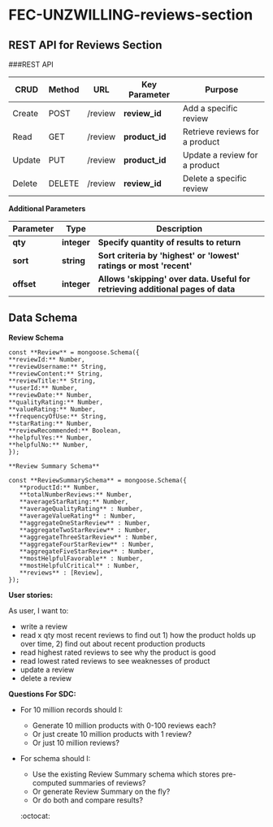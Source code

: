 # FEC-UNZWILLING-reviews-section

## REST API for Reviews Section

###REST API

| **CRUD** | **Method** | **URL** | **Key Parameter** | **Purpose** |
| --- | --- | --- | --- | --- |
| Create | POST | /review | **review\_id** | Add a specific review |
| Read | GET | /review | **product\_id** | Retrieve reviews for a product |
| Update | PUT | /review | **product\_id** | Update a review for a product |
| Delete | DELETE | /review | **review\_id** | Delete a specific review |

**Additional Parameters**

| **Parameter** | **Type** | **Description** |
| --- | --- | --- |
| **qty** | **integer** | **Specify quantity of results to return** |
| **sort** | **string** | **Sort criteria by &#39;highest&#39; or &#39;lowest&#39;  ratings or most &#39;recent&#39;** |
| **offset** | **integer** | **Allows &#39;skipping&#39; over data. Useful for retrieving additional pages of data** |

## Data Schema

**Review Schema**

```
const **Review** = mongoose.Schema({
**reviewId:** Number,
**reviewUsername:** String,
**reviewContent:** String,
**reviewTitle:** String,
**userId:** Number,
**reviewDate:** Number,
**qualityRating:** Number,
**valueRating:** Number,
**frequencyOfUse:** String,
**starRating:** Number,
**reviewRecommended:** Boolean,
**helpfulYes:** Number,
**helpfulNo:** Number,
});

**Review Summary Schema**

const **ReviewSummarySchema** = mongoose.Schema({
   **productId:** Number,
   **totalNumberReviews:** Number,
   **averageStarRating:** Number,
   **averageQualityRating** : Number,
   **averageValueRating** : Number,
   **aggregateOneStarReview** : Number,
   **aggregateTwoStarReview** : Number,
   **aggregateThreeStarReview** : Number,
   **aggregateFourStarReview** : Number,
   **aggregateFiveStarReview** : Number,
   **mostHelpfulFavorable** : Number,
   **mostHelpfulCritical** : Number,
   **reviews** : [Review],
});
```

**User stories:**

As user, I want to:

- write a review
- read x qty most recent reviews to find out 1) how the product holds up over time, 2) find out about recent production products
- read highest rated reviews to see why the product is good
- read lowest rated reviews to see weaknesses of product
- update a review
- delete a review

**Questions For SDC:**

- For 10 million records should I:

  - Generate 10 million products with 0-100 reviews each?
  - Or just create 10 million products with 1 review?
  - Or just 10 million reviews?
- For schema should I:
  - Use the existing Review Summary schema which stores pre-computed summaries of reviews?
  - Or generate Review Summary on the fly?
  - Or do both and compare results?
  
  :octocat:

<!--
## UI update
<img src='design-and-docs/finprogress1.png'>
<img src='design-and-docs/finprogress2.png'>
<img src='design-and-docs/finprogress3.png'>


## File Structure (updated, final)
<img src='design-and-docs/file-structure.png'>

## Component names (updated)
<img src='design-and-docs/final-layout.png'>
-->
